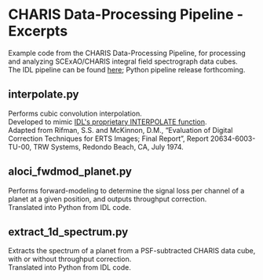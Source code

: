 # CHARIS Data-Processing Pipeline - Excerpts
Example code from the CHARIS Data-Processing Pipeline, for processing and analyzing SCExAO/CHARIS integral field spectrograph data cubes.   
The IDL pipeline can be found [here](https://github.com/thaynecurrie/charis-dpp); Python pipeline release forthcoming.

## interpolate.py
Performs cubic convolution interpolation.  
Developed to mimic [IDL's proprietary INTERPOLATE function](https://www.l3harrisgeospatial.com/docs/interpolate.html).  
Adapted from Rifman, S.S. and McKinnon, D.M., “Evaluation of Digital Correction Techniques for ERTS Images; Final Report”, Report 20634-6003-TU-00, TRW Systems, Redondo Beach, CA, July 1974.

## aloci_fwdmod_planet.py
Performs forward-modeling to determine the signal loss per channel of a planet at a given position, and outputs throughput correction.  
Translated into Python from IDL code. 

## extract_1d_spectrum.py
Extracts the spectrum of a planet from a PSF-subtracted CHARIS data cube, with or without throughput correction.   
Translated into Python from IDL code. 

